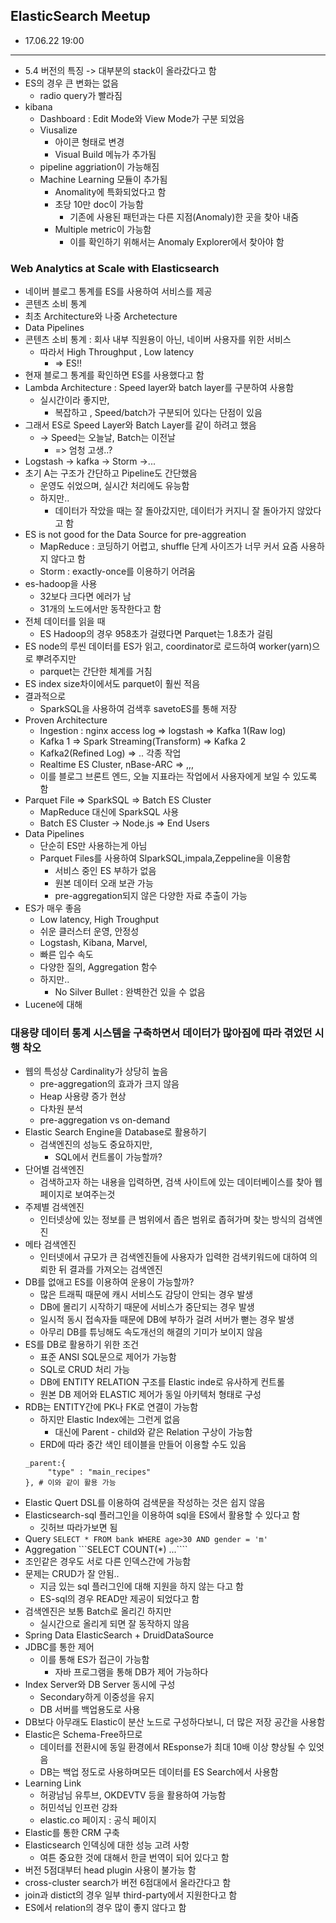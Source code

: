 ## ElasticSearch Meetup
- 17.06.22 19:00
---
- 5.4 버전의 특징 -> 대부분의 stack이 올라갔다고 함
- ES의 경우 큰 변화는 없음
     - radio query가 빨라짐
- kibana
     - Dashboard : Edit Mode와 View Mode가 구분 되었음
     - Viusalize
          - 아이콘 형태로 변경
          - Visual Build 메뉴가 추가됨
     - pipeline aggriation이 가능해짐
     - Machine Learning 모듈이 추가됨
          - Anomality에 특화되었다고 함
          - 초당 10만 doc이 가능함
               - 기존에 사용된 패턴과는 다른 지점(Anomaly)한 곳을 찾아 내줌
          - Multiple metric이 가능함
               - 이를 확인하기 위해서는 Anomaly Explorer에서 찾아야 함


### Web Analytics at Scale with Elasticsearch
- 네이버 블로그 통계를 ES를 사용하여 서비스를 제공
- 콘텐츠 소비 통계
- 최초 Architecture와 나중 Archetecture
- Data Pipelines
- 콘텐츠 소비 통계 : 회사 내부 직원용이 아닌, 네이버 사용자를 위한 서비스
     - 따라서 High Throughput , Low latency
          - => ES!!
- 현재 블로그 통계를 확인하면 ES를 사용했다고 함
- Lambda Architecture : Speed layer와 batch layer를 구분하여 사용함
     - 실시간이라 좋지만,
          - 복잡하고 , Speed/batch가 구분되어 있다는 단점이 있음
- 그래서 ES로 Speed Layer와 Batch Layer를 같이 하려고 했음
     - -> Speed는 오늘날, Batch는 이전날
          - => 엄청 고생..?
- Logstash -> kafka -> Storm  ->...
- 초기 A는 구조가 간단하고 Pipeline도 간단했음
     - 운영도 쉬었으며, 실시간 처리에도 유능함
     - 하지만..
          - 데이터가 작았을 때는 잘 돌아갔지만, 데이터가 커지니 잘 돌아가지 않았다고 함
- ES is not good for the Data Source for pre-aggreation
     - MapReduce : 코딩하기 어렵고, shuffle 단계 사이즈가 너무 커서 요즘 사용하지 않다고 함
     - Storm : exactly-once를 이용하기 어려움
- es-hadoop을 사용
     - 32보다 크다면 에러가 남
     - 31개의 노드에서만 동작한다고 함
- 전체 데이터를 읽을 때
     - ES Hadoop의 경우 958초가 걸렸다면 Parquet는 1.8초가 걸림
- ES node의 루씬 데이터를 ES가 읽고, coordinator로 로드하여 worker(yarn)으로 뿌려주지만
     - parquet는 간단한 체계를 거침
- ES index size차이에서도 parquet이 훨씬 적음
- 결과적으로
     - SparkSQL을 사용하여 검색후 savetoES를 통해 저장
- Proven Architecture
     - Ingestion : nginx access log => logstash => Kafka 1(Raw log)
     - Kafka 1 => Spark Streaming(Transform) => Kafka 2
     - Kafka2(Refined Log) => .. 각종 작업
     - Realtime ES Cluster, nBase-ARC => ,,,
     - 이를 블로그 브론트 엔드, 오늘 지표라는 작업에서 사용자에게 보일 수 있도록 함
- Parquet File => SparkSQL => Batch ES Cluster
     - MapReduce 대신에 SparkSQL 사용
     - Batch ES Cluster -> Node.js => End Users
- Data Pipelines
     - 단순히 ES만 사용하는게 아님
     - Parquet Files를 사용하여 SlparkSQL,impala,Zeppeline을 이용함
          - 서비스 중인 ES 부하가 없음
          - 원본 데이터 오래 보관 가능
          - pre-aggregation되지 않은 다양한 자료 추출이 가능
- ES가 매우 좋음
     - Low latency, High Troughput
     - 쉬운 클러스터 운영, 안정성
     - Logstash, Kibana, Marvel,
     - 빠른 입수 속도
     - 다양한 질의, Aggregation 함수
     - 하지만..
          - No Silver Bullet : 완벽한건 있을 수 없음
- Lucene에 대해

### 대용량 데이터 통계 시스템을 구축하면서 데이터가 많아짐에 따라 겪었던 시행 착오
- 웹의 특성상 Cardinality가 상당히 높음
     - pre-aggregation의 효과가 크지 않음
     - Heap 사용량 증가 현상
     - 다차원 분석
     - pre-aggregation vs on-demand
- Elastic Search Engine을 Database로 활용하기
     - 검색엔진의 성능도 중요하지만,
          - SQL에서 컨트롤이 가능할까?
- 단어별 검색엔진
     - 검색하고자 하는 내용을 입력하면, 검색 사이트에 있는 데이터베이스를 찾아 웹페이지로 보여주는것
- 주제별 검색엔진
     - 인터넷상에 있는 정보를 큰 범위에서 좁은 범위로 좁혀가며 찾는 방식의 검색엔진
- 메타 검색엔진
     - 인터넷에서 규모가 큰 검색엔진들에 사용자가 입력한 검색키워드에 대하여 의뢰한 뒤 결과를 가져오는 검색엔진
- DB를 없애고 ES를 이용하여 운용이 가능할까?
     - 많은 트래픽 때문에 캐시 서비스도 감당이 안되는 경우 발생
     - DB에 몰리기 시작하기 때문에 서비스가 중단되는 경우 발생
     - 일시적 동시 접속자들 때문에 DB에 부하가 걸려 서버가 뻗는 경우 발생
     - 아무리 DB를 튜닝해도 속도개선의 해결의 기미가 보이지 않음
- ES를 DB로 활용하기 위한 조건
     - 표준 ANSI SQL문으로 제어가 가능함
     - SQL로 CRUD 처리 가능
     - DB에 ENTITY RELATION 구조를 Elastic inde로 유사하게 컨트롤
     - 원본 DB 제어와 ELASTIC 제어가 동일 아키텍처 형태로 구성
- RDB는 ENTITY간에 PK나 FK로 연결이 가능함
     - 하지만 Elastic Index에는 그런게 없음
          - 대신에 Parent - child와 같은 Relation 구상이 가능함
     - ERD에 따라 중간 색인 테이블을 만들어 이용할 수도 있음
     ```
     _parent:{
          "type" : "main_recipes"
     }, # 이와 같이 활용 가능
     ```
- Elastic Quert DSL를 이용하여 검색문을 작성하는 것은 쉽지 않음
- Elasticsearch-sql 플러그인을 이용하여 sql을 ES에서 활용할 수 있다고 함
     - 깃허브 따라가보면 됨
- Query
     ```SELECT * FROM bank WHERE age>30 AND gender = 'm'```
- Aggregation
     ```SELECT COUNT(*) ...````
- 조인같은 경우도 서로 다른 인덱스간에 가능함
- 문제는 CRUD가 잘 안됨..
     - 지금 있는 sql 플러그인에 대해 지원을 하지 않는 다고 함
     - ES-sql의 경우 READ만 제공이 되었다고 함
- 검색엔진은 보통 Batch로 올리긴 하지만
     - 실시간으로 올리게 되면 잘 동작하지 않음
- Spring Data ElasticSearch + DruidDataSource
- JDBC를 통한 제어
     - 이를 통해 ES가 접근이 가능함
          - 자바 프로그램을 통해 DB가 제어 가능하다
- Index Server와 DB Server 동시에 구성
     - Secondary하게 이중성을 유지
     - DB 서버를 백업용도로 사용
- DB보다 아무래도 Elastic이 분산 노드로 구성하다보니, 더 많은 저장 공간을 사용함
- Elastic은 Schema-Free하므로
     - 데이터를 전환시에 동일 환경에서 REsponse가 최대 10배 이상 향상될 수 있엇음
     - DB는 백업 정도로 사용하며모든 데이터를 ES Search에서 사용함
- Learning Link
     - 허광남님 유투브, OKDEVTV 등을 활용하여 가능함
     - 허민석님 인프런 강좌
     - elastic.co 페이지 : 공식 페이지
- Elastic를 통한 CRM 구축
- Elasticsearch 인덱싱에 대한 성능 고려 사항
     - 여튼 중요한 것에 대해서 한글 번역이 되어 있다고 함
- 버전 5점대부터 head plugin 사용이 불가능 함
- cross-cluster search가 버전 6점대에서 올라간다고 함
- join과 distict의 경우 일부 third-party에서 지원한다고 함
- ES에서 relation의 경우 많이 좋지 않다고 함
